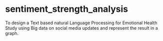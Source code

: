 # sentiment_strength_analysis

To design a Text based natural Language Processing for Emotional Health Study
using Big data on social media updates and represent the result in a graph.
